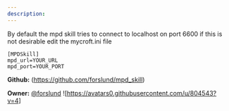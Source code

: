 ```yaml
---
description: 
---
```

By default the mpd skill tries to connect to localhost on port 6600 if this is not desirable edit the mycroft.ini file

```
[MPDSkill]
mpd_url=YOUR_URL
mpd_port=YOUR_PORT
```

**Github:** (https://github.com/forslund/mpd_skill)

**Owner:** [@forslund](https://github.com/forslund) ![https://avatars0.githubusercontent.com/u/804543?v=4]

